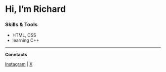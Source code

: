 # Hi, I’m Richard  

### Skills & Tools  
- HTML, CSS
- learning C++


---  

**Conntacts** 

[Instagram]([https://www.instagram.com/rik_gra?igsh=ZGF6aTRsZjM4anVr&utm_source=qr]) | [X]([https://x.com/RGra81052544])  


